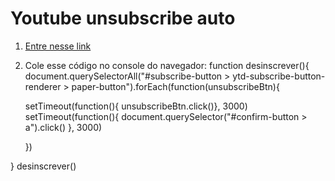 # Youtube unsubscribe auto

1. [Entre nesse link](https://www.youtube.com/feed/channels)

2. Cole esse código no console do navegador:
function desinscrever(){
    document.querySelectorAll("#subscribe-button > ytd-subscribe-button-renderer > paper-button").forEach(function(unsubscribeBtn){

    setTimeout(function(){ unsubscribeBtn.click()}, 3000)
    setTimeout(function(){ document.querySelector("#confirm-button > a").click() }, 3000)

    })
    
}
desinscrever()
